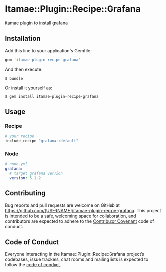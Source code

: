 # Itamae::Plugin::Recipe::Grafana

itamae plugin to install grafana

## Installation

Add this line to your application's Gemfile:

```ruby
gem 'itamae-plugin-recipe-grafana'
```

And then execute:

    $ bundle

Or install it yourself as:

    $ gem install itamae-plugin-recipe-grafana

## Usage

### Recipe

```ruby
# your recipe
include_recipe "grafana::default"
```

### Node

```yml
# node.yml
grafana:
  # target grafana version
  version: 5.1.2
```

## Contributing

Bug reports and pull requests are welcome on GitHub at https://github.com/[USERNAME]/itamae-plugin-recipe-grafana. This project is intended to be a safe, welcoming space for collaboration, and contributors are expected to adhere to the [Contributor Covenant](http://contributor-covenant.org) code of conduct.

## Code of Conduct

Everyone interacting in the Itamae::Plugin::Recipe::Grafana project’s codebases, issue trackers, chat rooms and mailing lists is expected to follow the [code of conduct](https://github.com/[USERNAME]/itamae-plugin-recipe-grafana/blob/master/CODE_OF_CONDUCT.md).
